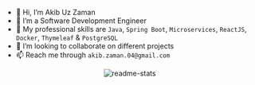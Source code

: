 - 👋 Hi, I’m Akib Uz Zaman
- 👀 I’m a Software Development Engineer
- 🌱 My professional skills are `Java`, `Spring Boot`, `Microservices`, `ReactJS`, `Docker`, `Thymeleaf` & `PostgreSQL`
- 💞️ I’m looking to collaborate on different projects
- 📫 Reach me through `akib.zaman.04@gmail.com`

<p align="center"> <img src="https://github-readme-stats.vercel.app/api?username=zaman-akib&show_icons=true&theme=radical&show=reviews&include_all_commits=true" alt="readme-stats"/>

